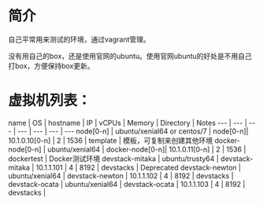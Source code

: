 # 简介

自己平常用来测试的环境，通过vagrant管理。  

没有用自己的box，还是使用官网的ubuntu。使用官网ubuntu的好处是不用自己打box，方便保持box更新。


# 虚拟机列表：

name | OS | hostname | IP | vCPUs | Memory | Directory | Notes
--- | --- | --- | --- | --- | --- | ---
node[0-n] | ubuntu/xenial64 or centos/7 | node[0-n]| 10.1.0.10[0-n] | 2 | 1536 | template | 模板，可复制来创建其他环境
docker-node[0-n] | ubuntu/xenial64 | docker-node[0-n]| 10.1.0.11[0-n] | 2 | 1536 | dockertest | Docker测试环境
devstack-mitaka | ubuntu/trusty64 | devstack-mitaka | 10.1.1.101 | 4 | 8192 | devstacks | Deprecated
devstack-newton | ubuntu/xenial64 | devstack-newton | 10.1.1.102 | 4 | 8192 | devstacks |
devstack-ocata | ubuntu/xenial64 | devstack-ocata | 10.1.1.103 | 4 | 8192 | devstacks |
